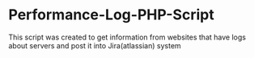# Performance-Log-PHP-Script
This script was created to get information from websites that have logs about servers and post it into Jira(atlassian) system

